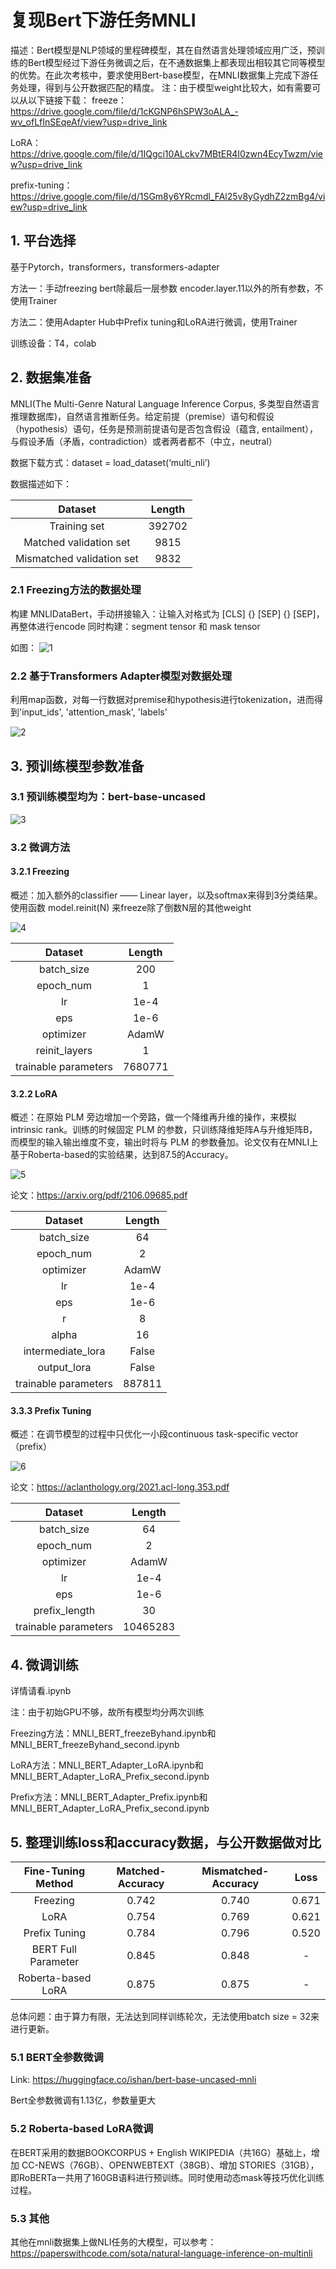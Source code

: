 # 复现Bert下游任务MNLI

描述：Bert模型是NLP领域的里程碑模型，其在自然语言处理领域应用广泛，预训练的Bert模型经过下游任务微调之后，在不通数据集上都表现出相较其它同等模型的优势。在此次考核中，要求使用Bert-base模型，在MNLI数据集上完成下游任务处理，得到与公开数据匹配的精度。
注：由于模型weight比较大，如有需要可以从以下链接下载：
freeze：https://drive.google.com/file/d/1cKGNP6hSPW3oALA_-wv_ofLfInSEqeAf/view?usp=drive_link

LoRA：https://drive.google.com/file/d/1IQgci10ALckv7MBtER4I0zwn4EcyTwzm/view?usp=drive_link

prefix-tuning：https://drive.google.com/file/d/1SGm8y6YRcmdl_FAl25v8yGydhZ2zmBg4/view?usp=drive_link

## 1. 平台选择
基于Pytorch，transformers，transformers-adapter

方法一：手动freezing bert除最后一层参数 encoder.layer.11以外的所有参数，不使用Trainer

方法二：使用Adapter Hub中Prefix tuning和LoRA进行微调，使用Trainer

训练设备：T4，colab

## 2. 数据集准备

MNLI(The Multi-Genre Natural Language Inference Corpus, 多类型自然语言推理数据库)，自然语言推断任务。给定前提（premise）语句和假设（hypothesis）语句，任务是预测前提语句是否包含假设（蕴含, entailment），与假设矛盾（矛盾，contradiction）或者两者都不（中立，neutral）

数据下载方式：dataset = load_dataset(‘multi_nli’)

数据描述如下：

| Dataset                   | Length |
| :-----------------------: | :----: | 
| Training set              | 392702 |
| Matched validation set    | 9815   |
| Mismatched validation set | 9832   |

### 2.1 Freezing方法的数据处理

构建 MNLIDataBert，手动拼接输入：让输入对格式为 [CLS] {} [SEP] {} [SEP]，再整体进行encode
同时构建：segment tensor 和 mask tensor

如图：
![1](./img/1.png "1")



### 2.2 基于Transformers Adapter模型对数据处理


利用map函数，对每一行数据对premise和hypothesis进行tokenization，进而得到'input_ids', 'attention_mask', 'labels'

![2](./img/2.png "2")

## 3. 预训练模型参数准备


### 3.1 预训练模型均为：bert-base-uncased

![3](./img/3.png "3")

### 3.2 微调方法

#### 3.2.1 Freezing

概述：加入额外的classifier —— Linear layer，以及softmax来得到3分类结果。使用函数 model.reinit(N) 来freeze除了倒数N层的其他weight

![4](./img/4.png "4")

| Dataset              | Length  |
| :------------------: | :-----: | 
| batch_size           | 200     |
| epoch_num            | 1       |
| lr                   | 1e-4    |
| eps                  | 1e-6    |
| optimizer            | AdamW   |
| reinit_layers        | 1       |
| trainable parameters | 7680771 |

#### 3.2.2 LoRA

概述：在原始 PLM 旁边增加一个旁路，做一个降维再升维的操作，来模拟intrinsic rank。训练的时候固定 PLM 的参数，只训练降维矩阵A与升维矩阵B，而模型的输入输出维度不变，输出时将与 PLM 的参数叠加。论文仅有在MNLI上基于Roberta-based的实验结果，达到87.5的Accuracy。

![5](./img/5.png "5")

论文：https://arxiv.org/pdf/2106.09685.pdf

| Dataset              | Length    |
| :------------------: | :-------: | 
| batch_size           | 64        |
| epoch_num            | 2         |
| optimizer            | AdamW     |
| lr                   | 1e-4      |
| eps                  | 1e-6      |
| r                    | 8         |
| alpha                | 16        |
| intermediate_lora    | False     |
| output_lora          | False     |
| trainable parameters | 887811    |

#### 3.3.3 Prefix Tuning


概述：在调节模型的过程中只优化一小段continuous task-specific vector（prefix）

![6](./img/6.png "6")

论文：https://aclanthology.org/2021.acl-long.353.pdf

| Dataset              | Length    |
| :------------------: | :-------: | 
| batch_size           | 64        |
| epoch_num            | 2         |
| optimizer            | AdamW     |
| lr                   | 1e-4      |
| eps                  | 1e-6      |
| prefix_length        | 30        |
| trainable parameters | 10465283  |

## 4. 微调训练
详情请看.ipynb

注：由于初始GPU不够，故所有模型均分两次训练

Freezing方法：MNLI_BERT_freezeByhand.ipynb和MNLI_BERT_freezeByhand_second.ipynb

LoRA方法：MNLI_BERT_Adapter_LoRA.ipynb和MNLI_BERT_Adapter_LoRA_Prefix_second.ipynb

Prefix方法：MNLI_BERT_Adapter_Prefix.ipynb和MNLI_BERT_Adapter_LoRA_Prefix_second.ipynb

## 5. 整理训练loss和accuracy数据，与公开数据做对比

| Fine-Tuning Method  | Matched-Accuracy | Mismatched-Accuracy | Loss  |
| :-----------------: | :--------------: | :------------------:| :---: | 
| Freezing            | 0.742            | 0.740               | 0.671 |
| LoRA                | 0.754            | 0.769               | 0.621 |
| Prefix Tuning       | 0.784            | 0.796               | 0.520 |
| BERT Full Parameter | 0.845            | 0.848               | -     |
| Roberta-based LoRA  | 0.875            | 0.875               | -     |

总体问题：由于算力有限，无法达到同样训练轮次，无法使用batch size = 32来进行更新。

### 5.1 BERT全参数微调

Link: https://huggingface.co/ishan/bert-base-uncased-mnli

Bert全参数微调有1.13亿，参数量更大

### 5.2 Roberta-based LoRA微调

在BERT采用的数据BOOKCORPUS + English WIKIPEDIA（共16G）基础上，增加 CC-NEWS（76GB）、OPENWEBTEXT（38GB）、增加 STORIES（31GB），即RoBERTa一共用了160GB语料进行预训练。同时使用动态mask等技巧优化训练过程。

### 5.3 其他

其他在mnli数据集上做NLI任务的大模型，可以参考：https://paperswithcode.com/sota/natural-language-inference-on-multinli

